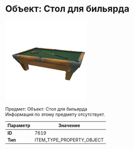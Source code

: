 # Объект: Стол для бильярда

![Item Image](../img/7619.webp?raw=true)

Предмет: Объект: Стол для бильярда<br>Информация по этому предмету отсутствует.


| Параметр | Значение |
|----------|----------|
| **ID** | 7619 |
| **Тип** | ITEM_TYPE_PROPERTY_OBJECT |

